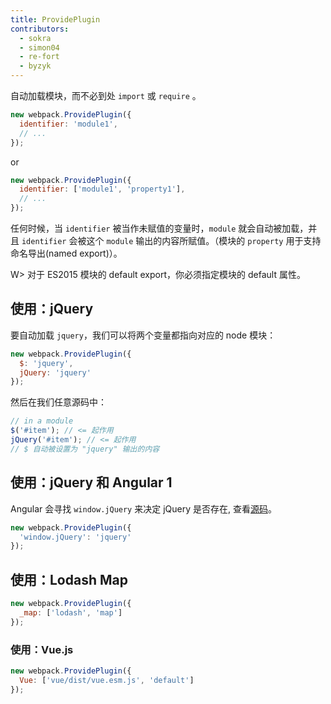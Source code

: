 ```yaml
---
title: ProvidePlugin
contributors:
  - sokra
  - simon04
  - re-fort
  - byzyk
---
```


自动加载模块，而不必到处 `import` 或 `require` 。

``` js
new webpack.ProvidePlugin({
  identifier: 'module1',
  // ...
});
```

or

``` js
new webpack.ProvidePlugin({
  identifier: ['module1', 'property1'],
  // ...
});
```

任何时候，当 `identifier` 被当作未赋值的变量时，`module` 就会自动被加载，并且 `identifier` 会被这个 `module` 输出的内容所赋值。（模块的 `property` 用于支持命名导出(named export)）。

W> 对于 ES2015 模块的 default export，你必须指定模块的 default 属性。


## 使用：jQuery

要自动加载 `jquery`，我们可以将两个变量都指向对应的 node 模块：

```javascript
new webpack.ProvidePlugin({
  $: 'jquery',
  jQuery: 'jquery'
});
```

然后在我们任意源码中：

```javascript
// in a module
$('#item'); // <= 起作用
jQuery('#item'); // <= 起作用
// $ 自动被设置为 "jquery" 输出的内容
```


## 使用：jQuery 和 Angular 1

Angular 会寻找 `window.jQuery` 来决定 jQuery 是否存在, 查看[源码](https://github.com/angular/angular.js/blob/v1.5.9/src/Angular.js#L1821-L1823)。

```javascript
new webpack.ProvidePlugin({
  'window.jQuery': 'jquery'
});
```


## 使用：Lodash Map

```javascript
new webpack.ProvidePlugin({
  _map: ['lodash', 'map']
});
```

### 使用：Vue.js

```javascript
new webpack.ProvidePlugin({
  Vue: ['vue/dist/vue.esm.js', 'default']
});
```
